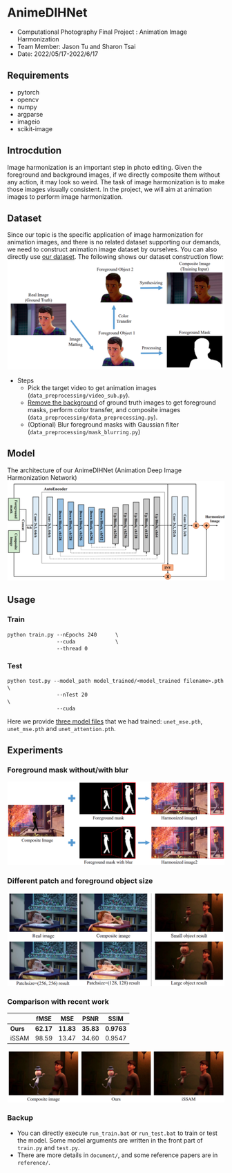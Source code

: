 # AnimeDIHNet
- Computational Photography Final Project : Animation Image Harmonization 
- Team Member: Jason Tu and Sharon Tsai
- Date: 2022/05/17-2022/6/17

## Requirements
- pytorch
- opencv
- numpy
- argparse
- imageio
- scikit-image

## Introcdution
Image harmonization is an important step in photo editing. Given the foreground and background images, if we directly composite them without any action, it may look so weird. The task of image harmonization is to make those images visually consistent. In the project, we will aim at animation images to perform image harmonization.

## Dataset
Since our topic is the specific application of image harmonization for animation images, and there is no related dataset supporting our demands, we need to construct animation image dataset by ourselves. You can also directly use [our dataset][1]. The following shows our dataset construction flow:
![image](experiment/image_for_readme/dataset_construction.png)
- Steps
    - Pick the target video to get animation images (`data_preprocessing/video_sub.py`).
    - [Remove the background][2] of ground truth images to get foreground masks, perform color transfer, and composite images (`data_preprocessing/data_preprocessing.py`).
    - (Optional) Blur foreground masks with Gaussian filter (`data_preprocessing/mask_blurring.py`)

## Model
The architecture of our AnimeDIHNet (Animation Deep Image Harmonization Network)
![image](experiment/image_for_readme/model_architecture.png)

## Usage
### Train
```
python train.py --nEpochs 240      \
                --cuda             \ 
                --thread 0
```
### Test
```
python test.py --model_path model_trained/<model_trained filename>.pth  \
                --nTest 20                                              \
                --cuda
```
Here we provide [three model files][3] that we had trained: `unet_mse.pth`, `unet_mse.pth` and `unet_attention.pth`.

## Experiments
### Foreground mask without/with blur
![image0](experiment/image_for_readme/experiment1.png)

### Different patch and foreground object size
![image1](experiment/image_for_readme/experiment2.png)

### Comparison with recent work
|          | fMSE      |    MSE    | PSNR      |    SSIM    |
| -------- | --------- |:---------:| --------- |:----------:|
| **Ours** | **62.17** | **11.83** | **35.83** | **0.9763** |
| iSSAM    | 98.59     |   13.47   | 34.60     |   0.9547   |

![image1](experiment/image_for_readme/experiment3.png)


### Backup
- You can directly execute `run_train.bat` or `run_test.bat` to train or test the model. Some model arguments are written in the front part of `train.py` and `test.py`.
- There are more details in `document/`, and some reference papers are in `reference/`.

[1]:https://drive.google.com/drive/folders/1BI6-gSlj4X5AVMFletzb1rXpVs_Vo4FT?usp=sharing
[2]:https://github.com/danielgatis/rembg.git
[3]:https://drive.google.com/drive/folders/1LmHU3OSkZrUqMnnonmwF_Y8wC7jW_QMx?usp=sharing